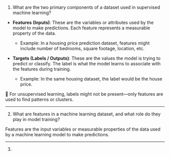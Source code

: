 1. What are the two primary components of a dataset used in supervised machine learning?

- **Features (Inputs)**:
   These are the variables or attributes used by the model to make predictions. Each feature represents a measurable property of the data.

   * Example: In a housing price prediction dataset, features might include number of bedrooms, square footage, location, etc.

- **Targets (Labels / Outputs)**:
   These are the values the model is trying to predict or classify. The label is what the model learns to associate with the features during training.

   * Example: In the same housing dataset, the label would be the house price.

🧠 For unsupervised learning, labels might not be present—only features are used to find patterns or clusters.

---


2. What are features in a machine learning dataset, and what role do they play in model training?

Features are the input variables or measurable properties of the data used by a machine learning model to make predictions.

---


3. 
